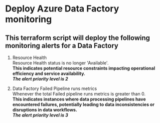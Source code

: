 # Deploy Azure Data Factory monitoring
## This terraform script will deploy the following monitoring alerts for a Data Factory

1. Resource Health  
Resource Health status is no longer 'Available'.  
**This indicates potential resource constraints impacting operational efficiency and service availability.**  
***The alert priority level is 2***  

2. Data Factory Failed Pipeline runs metrics  
Whenever the total Failed pipeline runs metrics is greater than 0.  
**This indicates instances where data processing pipelines have encountered failures, potentially leading to data inconsistencies or disruptions in data workflows.**  
***The alert priority level is 3***    




